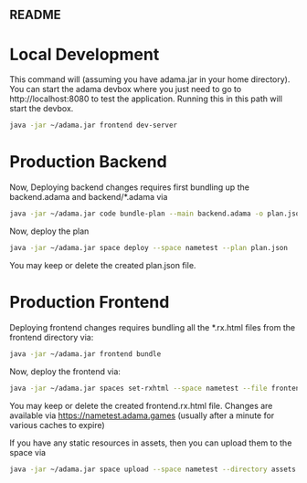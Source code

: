 README
--------
# Local Development 
This command will (assuming you have adama.jar in your home directory). You can start the adama devbox where you just need to go to http://localhost:8080 to test the application. Running this in this path will start the devbox.

```sh
java -jar ~/adama.jar frontend dev-server
```
# Production Backend 
Now, Deploying backend changes requires first bundling up the backend.adama and backend/*.adama via
```sh
java -jar ~/adama.jar code bundle-plan --main backend.adama -o plan.json --imports backend
```
Now, deploy the plan
```sh
java -jar ~/adama.jar space deploy --space nametest --plan plan.json
```
You may keep or delete the created plan.json file.

# Production Frontend 
Deploying frontend changes requires bundling all the *.rx.html files from the frontend directory via:
```sh
java -jar ~/adama.jar frontend bundle
```
Now, deploy the frontend via:
```sh
java -jar ~/adama.jar spaces set-rxhtml --space nametest --file frontend.rx.html
```
You may keep or delete the created frontend.rx.html file. Changes are available via https://nametest.adama.games (usually after a minute for various caches to expire)


If you have any static resources in assets, then you can upload them to the space via
```sh
java -jar ~/adama.jar space upload --space nametest --directory assets
```

